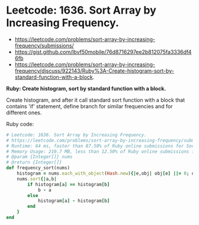 # Leetcode: 1636. Sort Array by Increasing Frequency.

- https://leetcode.com/problems/sort-array-by-increasing-frequency/submissions/
- https://gist.github.com/lbvf50mobile/76d8716297ee2b812075fa3336df46fb
- https://leetcode.com/problems/sort-array-by-increasing-frequency/discuss/922143/Ruby%3A-Create-histogram-sort-by-standard-function-with-a-block.

**Ruby: Create histogram, sort by standard function with a block.**

Create histogram, and after it call standard sort function with a block that contains 'if' statement, define branch for similar frequencies and for different ones.

Ruby code:
```Ruby
# Leetcode: 1636. Sort Array by Increasing Frequency.
# https://leetcode.com/problems/sort-array-by-increasing-frequency/submissions/
# Runtime: 64 ms, faster than 87.50% of Ruby online submissions for Sort Array by Increasing Frequency.
# Memory Usage: 210.7 MB, less than 12.50% of Ruby online submissions for Sort Array by Increasing Frequency.
# @param {Integer[]} nums
# @return {Integer[]}
def frequency_sort(nums)
    histogram = nums.each_with_object(Hash.new){|e,obj| obj[e] ||= 0; obj[e] += 1}
    nums.sort{|a,b| 
        if histogram[a] == histogram[b]
            b - a
        else
            histogram[a] - histogram[b]
        end
    }
end
```